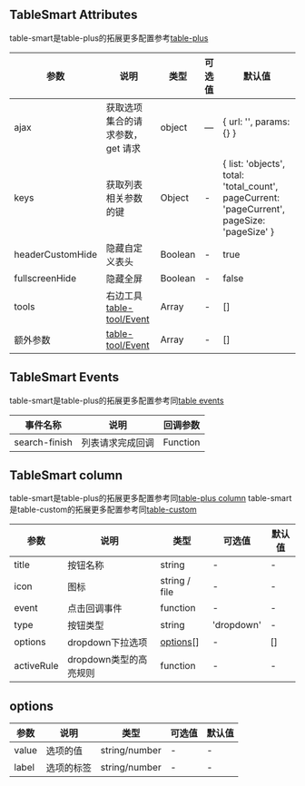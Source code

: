 <basic></basic>

## TableSmart Attributes 
table-smart是table-plus的拓展更多配置参考[table-plus](/ui/table-plus#tableplus-attributes)

| 参数 | 说明 | 类型 | 可选值 | 默认值 |
| --- | --- | --- | --- | --- |
| ajax | 获取选项集合的请求参数，get 请求 | object | — | { url: '', params: {} }   |
| keys | 获取列表相关参数的键 | Object | - | { list: 'objects', total: 'total_count', pageCurrent: 'pageCurrent', pageSize: 'pageSize' } |
| headerCustomHide | 隐藏自定义表头 | Boolean | - | true |
| fullscreenHide | 隐藏全屏 | Boolean | - | false |
| tools | 右边工具[table-tool/Event](/ui/table-tool#event) | Array | - | [] |
| 额外参数 | [table-tool/Event](/ui/table-tool#event) | Array | - | [] |


## TableSmart Events
table-smart是table-plus的拓展更多配置参考同[table events](/ui/table-plus#tableplus-events)

| 事件名称 | 说明 | 回调参数 |
| --- | --- | --- |
| search-finish | 列表请求完成回调 | Function |

## TableSmart column

table-smart是table-plus的拓展更多配置参考同[table-plus column](/ui/table-plus#tableplus-column)
table-smart是table-custom的拓展更多配置参考同[table-custom](/ui/table-custom#column)

| 参数 | 说明 | 类型 | 可选值 | 默认值 |
| --- | --- | --- | --- | --- |
| title | 按钮名称 | string | - | - |
| icon | 图标 | string / file | - | - |
| event | 点击回调事件 | function | - | - |
| type | 按钮类型 | string | 'dropdown' | - |
| options | dropdown下拉选项 | [options](#options)[] | - | [] |
| activeRule | dropdown类型的高亮规则 | function | - | - |

## options
| 参数 | 说明 |  类型 | 可选值 | 默认值 |
| --- | --- |--- | --- |--- |
| value | 选项的值	 | string/number | - | - |
| label | 选项的标签 | string/number | - | - |

<script>
import basic from './basic.md'

export default {
    components: {
        basic,
    }
}
</script>
